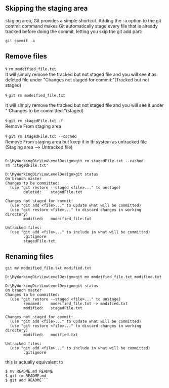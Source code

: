 ## Skipping the staging area

staging area, Git provides a simple shortcut. Adding the -a option to the git commit command makes
Git automatically stage every file that is already tracked before doing the commit, letting you skip
the git add part:

`git commit -a`

## Remove files

🌀 ```rm modeified_file.txt```\
It will simply remove the tracked but not staged file and you will see it as deleted file under "Changes not staged for commit:"(Tracked but not staged)



🌀 ```git rm modeified_file.txt```

It will simply remove  the tracked but not staged file and you will see it under "`Changes to be committed:"(staged)


🌀 `git rm stagedFile.txt -f`\
  Remove From staging area 
 
🌀 `git rm stagedFile.txt --cached`\
  Remove From staging area but keep it in th system as untracked file (Staging area --> Untracked file)

```

D:\MyWorkingDir\LowLevelDesign>git rm stagedFile.txt --cached
rm 'stagedFile.txt'

D:\MyWorkingDir\LowLevelDesign>git status
On branch master
Changes to be committed:
  (use "git restore --staged <file>..." to unstage)
        deleted:    stagedFile.txt

Changes not staged for commit:
  (use "git add <file>..." to update what will be committed)
  (use "git restore <file>..." to discard changes in working directory)
        modified:   modeified_file.txt

Untracked files:
  (use "git add <file>..." to include in what will be committed)
        .gitignore
        stagedFile.txt
```
## Renaming files
`git mv modeified_file.txt modified.txt` 



```
D:\MyWorkingDir\LowLevelDesign>git mv modeified_file.txt modified.txt

D:\MyWorkingDir\LowLevelDesign>git status
On branch master
Changes to be committed:
  (use "git restore --staged <file>..." to unstage)
        renamed:    modeified_file.txt -> modified.txt
        modified:   stagedFile.txt

Changes not staged for commit:
  (use "git add <file>..." to update what will be committed)
  (use "git restore <file>..." to discard changes in working directory)
        modified:   modified.txt

Untracked files:
  (use "git add <file>..." to include in what will be committed)
        .gitignore
```
this is actually equivalent to 

```
$ mv README.md README
$ git rm README.md
$ git add README```
